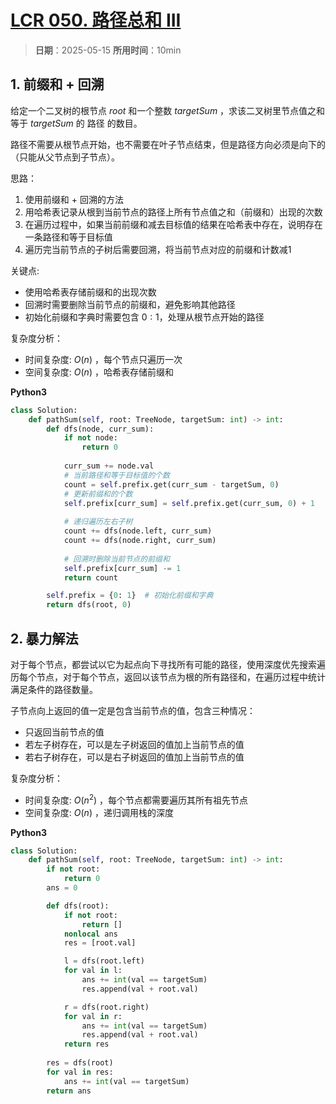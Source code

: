 # [LCR 050. 路径总和 III](https://leetcode.cn/problems/6eUYwP/description/s)

> **日期**：2025-05-15
> **所用时间**：10min

## 1. 前缀和 + 回溯

给定一个二叉树的根节点 $root$ 和一个整数 $targetSum$ ，求该二叉树里节点值之和等于 $targetSum$ 的 路径 的数目。

路径不需要从根节点开始，也不需要在叶子节点结束，但是路径方向必须是向下的（只能从父节点到子节点）。

思路：
1. 使用前缀和 + 回溯的方法
2. 用哈希表记录从根到当前节点的路径上所有节点值之和（前缀和）出现的次数
3. 在遍历过程中，如果当前前缀和减去目标值的结果在哈希表中存在，说明存在一条路径和等于目标值
4. 遍历完当前节点的子树后需要回溯，将当前节点对应的前缀和计数减1

关键点:
- 使用哈希表存储前缀和的出现次数
- 回溯时需要删除当前节点的前缀和，避免影响其他路径
- 初始化前缀和字典时需要包含 ${0:1}$，处理从根节点开始的路径

复杂度分析：

- 时间复杂度: $O(n)$ ，每个节点只遍历一次
- 空间复杂度: $O(n)$ ，哈希表存储前缀和

**Python3**

```python
class Solution:
    def pathSum(self, root: TreeNode, targetSum: int) -> int:
        def dfs(node, curr_sum):
            if not node:
                return 0
            
            curr_sum += node.val
            # 当前路径和等于目标值的个数
            count = self.prefix.get(curr_sum - targetSum, 0)
            # 更新前缀和的个数
            self.prefix[curr_sum] = self.prefix.get(curr_sum, 0) + 1
            
            # 递归遍历左右子树
            count += dfs(node.left, curr_sum)
            count += dfs(node.right, curr_sum)
            
            # 回溯时删除当前节点的前缀和
            self.prefix[curr_sum] -= 1
            return count

        self.prefix = {0: 1}  # 初始化前缀和字典
        return dfs(root, 0)
```

## 2. 暴力解法

对于每个节点，都尝试以它为起点向下寻找所有可能的路径，使用深度优先搜索遍历每个节点，对于每个节点，返回以该节点为根的所有路径和，在遍历过程中统计满足条件的路径数量。

子节点向上返回的值一定是包含当前节点的值，包含三种情况：
- 只返回当前节点的值
- 若左子树存在，可以是左子树返回的值加上当前节点的值
- 若右子树存在，可以是右子树返回的值加上当前节点的值

复杂度分析：
- 时间复杂度: $O(n^2)$ ，每个节点都需要遍历其所有祖先节点
- 空间复杂度: $O(n)$ ，递归调用栈的深度

**Python3**

```python
class Solution:
    def pathSum(self, root: TreeNode, targetSum: int) -> int:
        if not root:
            return 0
        ans = 0

        def dfs(root):
            if not root:
                return []
            nonlocal ans
            res = [root.val]

            l = dfs(root.left)
            for val in l:
                ans += int(val == targetSum)
                res.append(val + root.val)

            r = dfs(root.right)
            for val in r:
                ans += int(val == targetSum)
                res.append(val + root.val)
            return res
    
        res = dfs(root)
        for val in res:
            ans += int(val == targetSum)
        return ans
```

